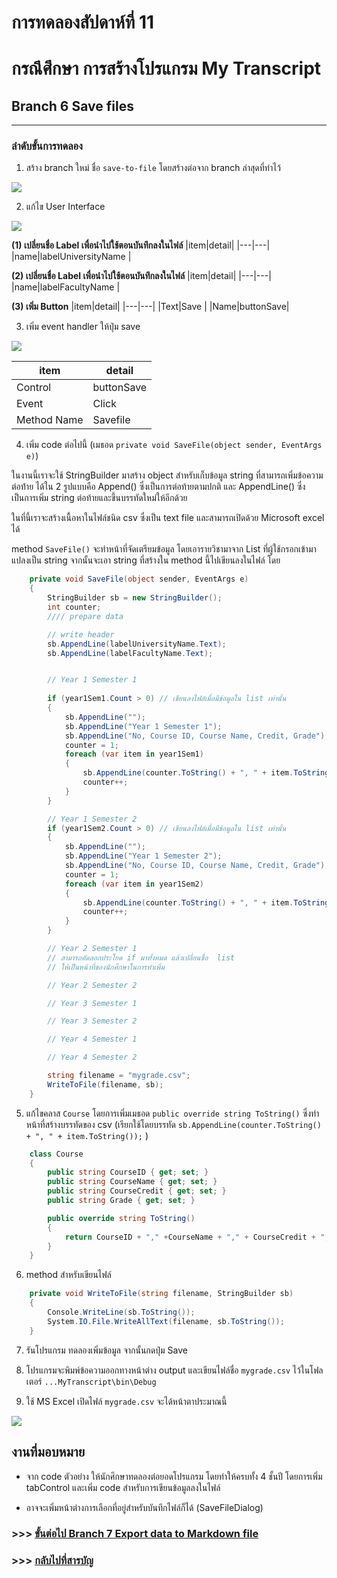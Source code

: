 # การทดลองสัปดาห์ที่ 11 #

# กรณึศึกษา การสร้างโปรแกรม My Transcript #

## Branch 6 Save files ##

---
### ลำดับขั้นการทดลอง ###
1. สร้าง branch ใหม่ ชื่อ ```save-to-file``` โดยสร้างต่อจาก branch ล่าสุดที่ทำไว้

 <p> <img src = "./images/Fig_CaseStudy_44.png">


2. แก้ไข User Interface
 <p> <img src = "./images/Fig_CaseStudy_45.png">

__(1) เปลี่ยนชื่อ Label เพื่อนำไปใช้ตอนบันทึกลงในไฟล์__
|item|detail|
|---|---|
|name|labelUniversityName |

__(2) เปลี่ยนชื่อ Label เพื่อนำไปใช้ตอนบันทึกลงในไฟล์__
|item|detail|
|---|---|
|name|labelFacultyName |

__(3) เพิ่ม Button__
|item|detail|
|---|---|
|Text|Save |
|Name|buttonSave|

3. เพิ่ม event handler ให้ปุ่ม save

 <p> <img src = "./images/Fig_CaseStudy_46.png">

|item|detail|
|---|---|
|Control|buttonSave |
|Event|Click |
|Method Name|Savefile|

4. เพิ่ม code ต่อไปนี้ (เมธอด ```private void SaveFile(object sender, EventArgs e)```)

ในงานนี้เราจะใช้ StringBuilder มาสร้าง object สำหรับเก็บข้อมูล string ที่สามารถเพิ่มข้อความต่อท่้าย ได้ใน 2 รูปแบบคือ  Append() ซึ่งเป็นการต่อท้ายตามปกติ และ AppendLine() ซึ่งเป็นการเพิ่ม string ต่อท้ายและขึ้นบรรทัดใหม่ให้อีกด้วย

ในที่นี้เราจะสร้างเนื้อหาในไฟล์ชนิด csv ซึ่งเป็น  text file และสามารถเปิดด้วย Microsoft excel ได้
 
 
 method ```SaveFile()``` จะทำหน้าที่จัดเตรียมข้อมูล โดยเอารายวิชามาจาก List ที่ผู้ใช้กรอกเข้ามา แปลงเป็น string จากนั้นจะเอา string ที่สร้างใน method นี้ไปเขียนลงในไฟล์ โดย 

```cs
    private void SaveFile(object sender, EventArgs e)
    {
        StringBuilder sb = new StringBuilder();
        int counter;
        //// prepare data

        // write header
        sb.AppendLine(labelUniversityName.Text);
        sb.AppendLine(labelFacultyName.Text);


        // Year 1 Semester 1
        
        if (year1Sem1.Count > 0) // เขียนลงไฟล์เมื่อมีข้อมูลใน list เท่านั้น
        {
            sb.AppendLine("");
            sb.AppendLine("Year 1 Semester 1");
            sb.AppendLine("No, Course ID, Course Name, Credit, Grade");
            counter = 1;
            foreach (var item in year1Sem1)
            {
                sb.AppendLine(counter.ToString() + ", " + item.ToString());
                counter++;
            }
        }

        // Year 1 Semester 2
        if (year1Sem2.Count > 0) // เขียนลงไฟล์เมื่อมีข้อมูลใน list เท่านั้น
        {
            sb.AppendLine("");
            sb.AppendLine("Year 1 Semester 2");
            sb.AppendLine("No, Course ID, Course Name, Credit, Grade");
            counter = 1;
            foreach (var item in year1Sem2)
            {
                sb.AppendLine(counter.ToString() + ", " + item.ToString());
                counter++;
            }
        }

        // Year 2 Semester 1
        // สามารถคัดลอกประโยค if มาทั้งหมด แล้วเปลี่ยนขื่อ  list 
        // ให้เป็นหน้าที่ของนักศึกษาในการทำเพิ่ม

        // Year 2 Semester 2

        // Year 3 Semester 1

        // Year 3 Semester 2

        // Year 4 Semester 1

        // Year 4 Semester 2

        string filename = "mygrade.csv";
        WriteToFile(filename, sb);
    }
```
5. แก้ไขคลาส ```Course```  โดยการเพิ่มเมธอด ```public override string ToString()``` ซึ่งทำหน้าที่สร้างบรรทัดของ csv (เรียกใช้โดยบรรทัด ```sb.AppendLine(counter.ToString() + ", " + item.ToString());``` )


```cs
    class Course
    {
        public string CourseID { get; set; }
        public string CourseName { get; set; }
        public string CourseCredit { get; set; }
        public string Grade { get; set; }

        public override string ToString()
        {
            return CourseID + "," +CourseName + "," + CourseCredit + "," + Grade;
        }
    }
```

6. method สำหรับเขียนไฟล์
```cs
    private void WriteToFile(string filename, StringBuilder sb)
    {
        Console.WriteLine(sb.ToString());
        System.IO.File.WriteAllText(filename, sb.ToString());
    }
```
7. รันโปรแกรม ทดลองเพิ่มข้อมูล จากนั้นกดปุ่ม Save
8. โปรแกรมจะพิมพ์ข้อความออกทางหน้าต่าง output และเขียนไฟล์ชื่อ ```mygrade.csv``` ไว้ในโฟลเตอร์ ```...MyTranscript\bin\Debug```
   
9. ใช้ MS Excel เปิดไฟล์ ```mygrade.csv``` จะได้หน้าตาประมาณนี้

 <p> <img src = "./images/Fig_CaseStudy_47.png">


## งานที่มอบหมาย ##
   * จาก code ตัวอย่าง ให้นักศึกษาทดลองต่อยอดโปรแกรม โดยทำให้ครบทั้ง 4 ชั้นปี โดยการเพิ่ม tabControl และเพิ่ม code สำหรับการเขียนข้อมูลลงในไฟล์

   * อาจจะเพิ่มหน้าต่างการเลือกที่อยู่สำหรับบันทึกไฟล์ก็ได้ (SaveFileDialog)



### >>> [ขั้นต่อไป Branch 7 Export data to Markdown file  ](./Week_11_CaseStudy_MyTranscript_Branch7.md) ###

### >>> [กลับไปที่สารบัญ](./Week_11_CaseStudy_MyTranscript_Inrto.md) ###





